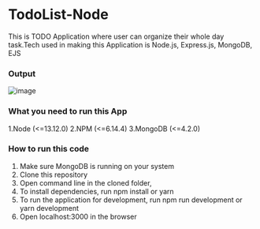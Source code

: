 # TodoList-Node
This is TODO Application where user can organize their whole day task.Tech used in making this Application is Node.js, Express.js, MongoDB,
EJS

### Output

![image](https://user-images.githubusercontent.com/98954425/215491737-c1fe4f36-4e2e-497f-a169-45d1ae488f90.png)

### What you need to run this App
1.Node (<=13.12.0) 2.NPM (<=6.14.4) 3.MongoDB (<=4.2.0)

### How to run this code
1. Make sure MongoDB is running on your system
2. Clone this repository
3. Open command line in the cloned folder,
4. To install dependencies, run npm install or yarn
5. To run the application for development, run npm run development or yarn development
6. Open localhost:3000 in the browser
